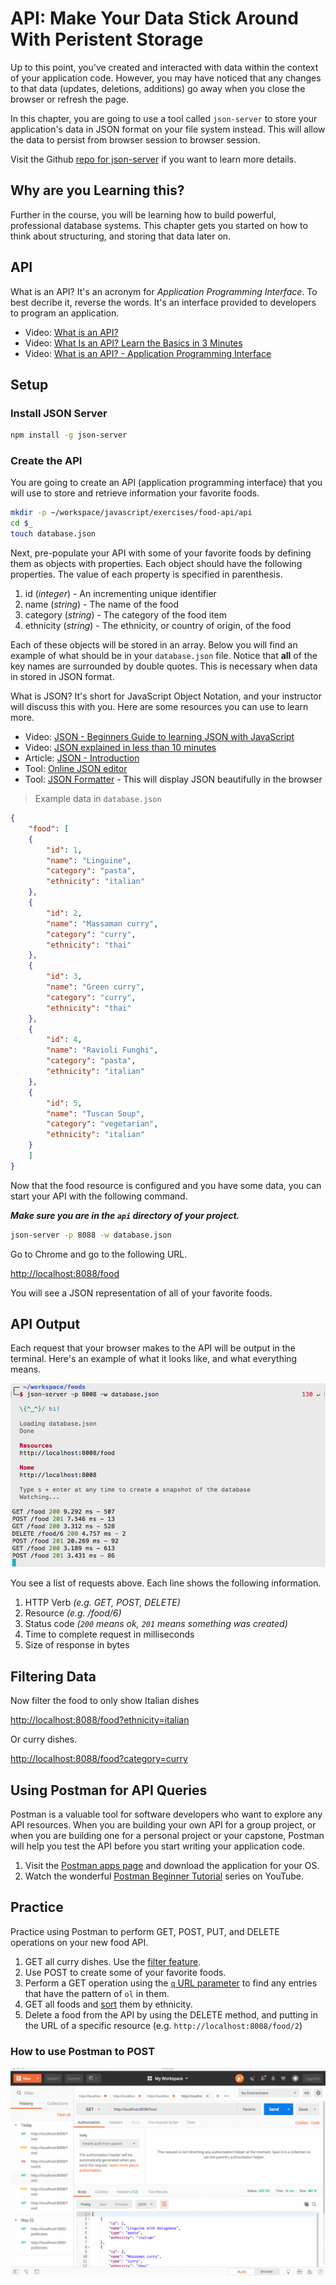 # API: Make Your Data Stick Around With Peristent Storage

Up to this point, you've created and interacted with data within the context of your application code. However, you may have noticed that any changes to that data (updates, deletions, additions) go away when you close the browser or refresh the page.

In this chapter, you are going to use a tool called `json-server` to store your application's data in JSON format on your file system instead. This will allow the data to persist from browser session to browser session.

Visit the Github [repo for json-server](https://github.com/typicode/json-server) if you want to learn more details.

## Why are you Learning this?

Further in the course, you will be learning how to build powerful, professional database systems. This chapter gets you started on how to think about structuring, and storing that data later on.

## API

What is an API? It's an acronym for _Application Programming Interface_. To best decribe it, reverse the words. It's an interface provided to developers to program an application.

* Video: [What is an API?](https://www.youtube.com/watch?v=s7wmiS2mSXY)
* Video: [What Is an API? Learn the Basics in 3 Minutes](https://www.youtube.com/watch?v=Rha1_St_9kw)
* Video: [What is an API? - Application Programming Interface](https://www.youtube.com/watch?v=B9vPoCOP7oY)

## Setup

### Install JSON Server

```sh
npm install -g json-server
```

### Create the API

You are going to create an API (application programming interface) that you will use to store and retrieve information your favorite foods.

```sh
mkdir -p ~/workspace/javascript/exercises/food-api/api
cd $_
touch database.json
```

Next, pre-populate your API with some of your favorite foods by defining them as objects with properties. Each object should have the following properties. The value of each property is specified in parenthesis.

1. id (_integer_) - An incrementing unique identifier
1. name (_string_) - The name of the food
1. category (_string_) - The category of the food item
1. ethnicity (_string_) - The ethnicity, or country of origin, of the food

Each of these objects will be stored in an array. Below you will find an example of what should be in your `database.json` file. Notice that **all** of the key names are surrounded by double quotes. This is necessary when data in stored in JSON format.

What is JSON? It's short for JavaScript Object Notation, and your instructor will discuss this with you. Here are some resources you can use to learn more.

* Video: [JSON - Beginners Guide to learning JSON with JavaScript](https://www.youtube.com/watch?v=qACmtQFEWOw)
* Video: [JSON explained in less than 10 minutes](https://www.youtube.com/watch?v=_I9KgdRvyQA)
* Article: [JSON - Introduction](https://www.w3schools.com/js/js_json_intro.asp)
* Tool: [Online JSON editor](https://jsoneditoronline.org/)
* Tool: [JSON Formatter](https://chrome.google.com/webstore/detail/json-formatter/bcjindcccaagfpapjjmafapmmgkkhgoa) - This will display JSON beautifully in the browser

> Example data in `database.json`

```json
{
    "food": [
    {
        "id": 1,
        "name": "Linguine",
        "category": "pasta",
        "ethnicity": "italian"
    },
    {
        "id": 2,
        "name": "Massaman curry",
        "category": "curry",
        "ethnicity": "thai"
    },
    {
        "id": 3,
        "name": "Green curry",
        "category": "curry",
        "ethnicity": "thai"
    },
    {
        "id": 4,
        "name": "Ravioli Funghi",
        "category": "pasta",
        "ethnicity": "italian"
    },
    {
        "id": 5,
        "name": "Tuscan Soup",
        "category": "vegetarian",
        "ethnicity": "italian"
    }
    ]
}
```

Now that the food resource is configured and you have some data, you can start your API with the following command.

**_Make sure you are in the `api` directory of your project._**

```sh
json-server -p 8088 -w database.json
```

Go to Chrome and go to the following URL.

[http://localhost:8088/food](http://localhost:8088/food)

You will see a JSON representation of all of your favorite foods.

## API Output

Each request that your browser makes to the API will be output in the terminal. Here's an example of what it looks like, and what everything means.

![json server api output](./images/json-api-output.png)

You see a list of requests above. Each line shows the following information.

1. HTTP Verb _(e.g. GET, POST, DELETE)_
1. Resource _(e.g. /food/6)_
1. Status code _(`200` means ok, `201` means something was created)_
1. Time to complete request in milliseconds
1. Size of response in bytes

## Filtering Data

Now filter the food to only show Italian dishes

[http://localhost:8088/food?ethnicity=italian](http://localhost:8088/food?ethnicity=italian)

Or curry dishes.

[http://localhost:8088/food?category=curry](http://localhost:8088/food?category=curry)

## Using Postman for API Queries

Postman is a valuable tool for software developers who want to explore any API resources. When you are building your own API for a group project, or when you are building one for a personal project or your capstone, Postman will help you test the API before you start writing your application code.

1. Visit the [Postman apps page](https://www.getpostman.com/apps) and download the application for your OS.
1. Watch the wonderful [Postman Beginner Tutorial](https://www.youtube.com/playlist?list=PLhW3qG5bs-L-oT0GenwPLcJAPD_SiFK3C) series on YouTube.

## Practice

Practice using Postman to perform GET, POST, PUT, and DELETE operations on your new food API.

1. GET all curry dishes. Use the [filter feature](https://github.com/typicode/json-server#filter).
1. Use POST to create some of your favorite foods.
1. Perform a GET operation using the [`q` URL parameter](https://github.com/typicode/json-server#full-text-search) to find any entries that have the pattern of `ol` in them.
1. GET all foods and [sort](https://github.com/typicode/json-server#sort) them by ethnicity.
1. Delete a food from the API by using the DELETE method, and putting in the URL of a specific resource (e.g. `http://localhost:8008/food/2`)

### How to use Postman to POST

![posting new resource](./images/8jRQXp7hpa.gif)
